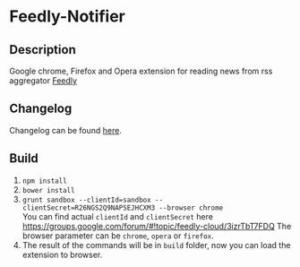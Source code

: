 Feedly-Notifier
===============

## Description

Google chrome, Firefox and Opera extension for reading news from rss aggregator [Feedly](https://feedly.com)

## Changelog

Changelog can be found [here](https://olsh.github.io/Feedly-Notifier/).

## Build

1. `npm install`
2. `bower install`
3. `grunt sandbox --clientId=sandbox --clientSecret=R26NGS2Q9NAPSEJHCXM3 --browser chrome`  
You can find actual `clientId` and `clientSecret` here https://groups.google.com/forum/#!topic/feedly-cloud/3izrTbT7FDQ
The browser parameter can be `chrome`, `opera` or `firefox`.
4. The result of the commands will be in `build` folder, now you can load the extension to browser.
